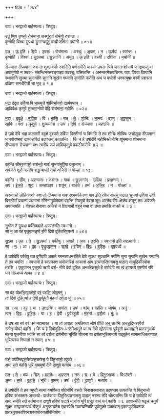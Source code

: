+++
title = "०६४"

+++


उषाः। भरद्वाजो बार्हस्पत्यः। त्रिष्टुप्।

उदु॑ श्रि॒य उ॒षसो॒ रोच॑माना॒ अस्थु॑र॒पां नोर्मयो॒ रुश॑न्तः ।  
कृ॒णोति॒ विश्वा॑ सु॒पथा॑ सु॒गान्यभू॑दु॒ वस्वी॒ दक्षि॑णा म॒घोनी॑ ॥ ०१॥

उत् । ऊं॒ इति॑ । श्रि॒ये । उ॒षसः॑ । रोच॑मानाः । अस्थुः॑ । अ॒पाम् । न । ऊ॒र्मयः॑ । रुश॑न्तः ।  
कृ॒णोति॑ । विश्वा॑ । सु॒ऽपथा॑ । सु॒ऽगानि॑ । अभू॑त् । ऊं॒ इति॑ । वस्वी॑ । दक्षि॑णा । म॒घोनी॑ ॥

रोचमाना दीप्यमाना रुशन्तः शुक्लवर्णाः रुशदिति वर्णनामेति यास्कः उषसः श्रिये जगतः शोभायै जगद्व्याप्तुं वा अपामूर्मयो न उदक- संबन्धिनस्तरङ्गाइव उदस्थुः उत्तिष्ठन्ति । अनन्तरमेकवन्निगमः उषाः विश्वा विश्वानि स्थानानि सुपथा सुमार्गाणि सुगानि सुखेन गम्यानि कृणोति करोति अथ च मघोनी धनवत्युषाः वस्वी प्रशस्ता दक्षिणा समर्धयित्री चा भूत् ॥ १ ॥

उषाः। भरद्वाजो बार्हस्पत्यः। त्रिष्टुप्।

भ॒द्रा द॑दृक्ष उर्वि॒या वि भा॒स्युत्ते॑ शो॒चिर्भा॒नवो॒ द्याम॑पप्तन् ।  
आ॒विर्वक्षः॑ कृणुषे शु॒म्भमा॒नोषो॑ देवि॒ रोच॑माना॒ महो॑भिः ॥ ०२॥

भ॒द्रा । द॒दृ॒क्षे॒ । उ॒र्वि॒या । वि । भा॒सि॒ । उत् । ते॒ । शो॒चिः । भा॒नवः॑ । द्याम् । अ॒प॒प्त॒न् ।  
आ॒विः । वक्षः॑ । कृ॒णु॒षे॒ । शु॒म्भमा॑ना । उषः॑ । दे॒वि॒ । रोच॑माना । महः॑ऽभिः ॥

हे उषो देवि भद्रा कल्याणी ददृक्षे दृश्यसे उर्विया विस्तीर्णा च विभासि ते तव शोचिः शोचिषः जसोलुक् दीप्यमाना भानवोरश्मयः द्यामन्तरिक्षं उदपप्तन् उत्पतन्ति । किं च हे उषोदेवि महोभिस्तेजोभिः शुंभमाना शोभमाना दीप्यमाना रोचमाना वक्षः त्वदीयं रूपं आविष्कृणुषे प्रकटीकरोषि ॥ २ ॥

उषाः। भरद्वाजो बार्हस्पत्यः। त्रिष्टुप्।

वह॑न्ति सीमरु॒णासो॒ रुश॑न्तो॒ गावः॑ सु॒भगा॑मुर्वि॒या प्र॑था॒नाम् ।  
अपे॑जते॒ शूरो॒ अस्ते॑व॒ शत्रू॒न्बाध॑ते॒ तमो॑ अजि॒रो न वोळ्हा॑ ॥ ०३॥

वह॑न्ति । सी॒म् । अ॒रु॒णासः॑ । रुश॑न्तः । गावः॑ । सु॒ऽभगा॑म् । उ॒र्वि॒या । प्र॒था॒नाम् ।  
अप॑ । ई॒ज॒ते॒ । शूरः॑ । अस्ता॑ऽइव । शत्रू॑न् । बाध॑ते । तमः॑ । अ॒जि॒रः । न । वोळ्हा॑ ॥

अरुणासो लोहितवर्णाः रुशन्तो दीप्यमाना गावः रश्मयःकिरणा गाव इति रश्मि नामसु पाठात् सुभगां उर्विया उर्वीं विस्तीर्णां प्रथानां प्रथमानां सीमेनामुषोदेवतां वहन्ति सेयमुषो देवता शूरः अस्तेव वीरः क्षेप्तेव शत्रून् तमः अपेजते अपगमयति । वोह्ळा सेनायाः अजिरो न क्षिप्रगामी श्त्रून् यथा वा तथा तमांसि बाधते च ॥ ३ ॥

उषाः। भरद्वाजो बार्हस्पत्यः। त्रिष्टुप्।

सु॒गोत ते॑ सु॒पथा॒ पर्व॑तेष्ववा॒ते अ॒पस्त॑रसि स्वभानो ।  
सा न॒ आ व॑ह पृथुयामन्नृष्वे र॒यिं दि॑वो दुहितरिष॒यध्यै॑ ॥ ०४॥

सु॒ऽगा । उ॒त । ते॒ । सु॒ऽपथा॑ । पर्व॑तेषु । अ॒वा॒ते । अ॒पः । त॒र॒सि॒ । स्व॒भा॒नो॒ इति॑ स्वऽभानो ।  
सा । नः॒ । आ । व॒ह॒ । पृ॒थु॒ऽया॒म॒न् । ऋ॒ष्वे॒ । र॒यिम् । दि॒वः॒ । दु॒हि॒तः॒ । इ॒ष॒यध्यै॑ ॥

हे उषोदेवि पर्वतेषु उत दुर्गेष्वपि अवाते गमनसाधनरहिते देशे सुपथा सुपथानि मर्गाणि सुगा सुगानि सुखेन गम्यानि ते तव भवन्ति । स्वभानो हे स्वप्रकाश अपोन्तरिक्षं आकाशं आप इत्यन्तरिक्षनामसु पाठात् सामुद्रिकीरपोवा तरसि । पृथुयामन् पृथुरथे ऋष्वे दर्श- नीये देवो दुहितः अन्तरिक्षसुते है उषोदेवि सा त्वं इषयध्यै एषणीयं रयिं धनं नोस्मभ्यं आवह ॥ ४ ॥

उषाः। भरद्वाजो बार्हस्पत्यः। त्रिष्टुप्।

सा व॑ह॒ योक्षभि॒रवा॒तोषो॒ वरं॒ वह॑सि॒ जोष॒मनु॑ ।  
त्वं दि॑वो दुहित॒र्या ह॑ दे॒वी पू॒र्वहू॑तौ मं॒हना॑ दर्श॒ता भूः॑ ॥ ०५॥

सा । आ । व॒ह॒ । या । उ॒क्षऽभिः॑ । अवा॑ता । उषः॑ । वर॑म् । वह॑सि । जोष॑म् । अनु॑ ।  
त्वम् । दि॒वः॒ । दु॒हि॒तः॒ । या । ह॒ । दे॒वी । पू॒र्वऽहू॑तौ । मं॒हना॑ । द॒र्श॒ता । भूः॒ ॥

हे उषः सा स्वं वरं धनं मह्यमावह । या त्वं अवाता अमतिगता जोषं प्रीतिं अनु उक्षभिः अनडुद्भिरश्वैर्वा स्तोतृभ्योवरं वहसि । किं च हे दिवोदुहितः अन्तरिक्षसुते या त्वं देवी द्योतमाना पूर्वहूतौ प्रथमाह्वाने प्रातरनुवाके मंहना पूजनीया भवसि सा त्वं दर्शता दर्शनीया भूरिति योजना या दर्शताभूरित्यन्वये यद्बुतेन सामानाधिकरण्यात् भूरित्यस्य निघातो न स्यात् ॥ ५ ॥

उषाः। भरद्वाजो बार्हस्पत्यः। त्रिष्टुप्।

उत्ते॒ वय॑श्चिद्वस॒तेर॑पप्त॒न्नर॑श्च॒ ये पि॑तु॒भाजो॒ व्यु॑ष्टौ ।  
अ॒मा स॒ते व॑हसि॒ भूरि॑ वा॒ममुषो॑ देवि दा॒शुषे॒ मर्त्या॑य ॥ ०६॥

उत् । ते॒ । वयः॑ । चि॒त् । व॒स॒तेः । अ॒प॒प्त॒न् । नरः॑ । च॒ । ये । पि॒तु॒ऽभाजः॑ । विऽउ॑ष्टौ ।  
अ॒मा । स॒ते । व॒ह॒सि॒ । भूरि॑ । वा॒मम् । उषः॑ । दे॒वि॒ । दा॒शुषे॑ । मर्त्या॑य ॥

हे उषोदेवि ते तव व्युष्टौ सत्यां वयश्चित् पक्षिणोपि वसतेः निवासस्थानात् उदपप्तब् उत्पतन्ति ये पितुभाजो हविषां संभक्तारः अन्नस्यो- पार्जकावा पितुरित्यन्ननामसु पाठात् नरश्च तेपि चोत्पतन्ति किं च हे उषोदेवि त्वं अमा समीपे सते वर्तमानाय दाशुषे हविषां प्रदात्रे मर्त्याय भूरि प्रभूतं वामं धनं वहसि ॥ ६ ॥एषास्येति षळृचं चतुर्थं सूक्तं भरद्वाजस्यार्षं त्रैष्टुभं अनुक्रम्यतेच एषास्येति उषस्यन्त्विति पूर्वसूक्ते उक्तवात् इदमप्युषोदेवताकं प्रातरनुवाकाश्विनशस्त्रयोरुक्तोविनियोगः ।
